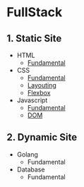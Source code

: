 # FullStack

## 1. Static Site

- HTML
  - [Fundamental](static-site/html/fundamental.md)
- CSS
  - [Fundamental](static-site/css/fundamental.md)
  - [Layouting](static-site/css/layouting.md)
  - [Flexbox](static-site/css/flexbox.md)
- Javascript
  - [Fundamental](static-site/javascript/fundamental.md)
  - [DOM](static-site/javascript/dom.md)

## 2. Dynamic Site

- Golang
  - Fundamental
- Database
  - Fundamental
